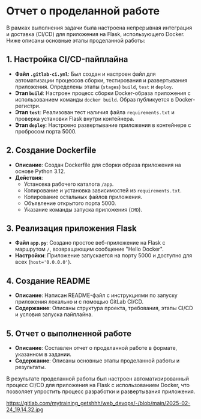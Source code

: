 # Отчет о проделанной работе

В рамках выполнения задачи была настроена непрерывная интеграция и доставка (CI/CD) для приложения на Flask, использующего Docker. Ниже описаны основные этапы проделанной работы:

## 1. Настройка CI/CD-пайплайна

- **Файл `.gitlab-ci.yml`**: Был создан и настроен файл для автоматизации процессов сборки, тестирования и развертывания приложения. Определены этапы (`stages`) `build`, `test` и `deploy`.
- **Этап `build`**: Настроен процесс сборки Docker-образа приложения с использованием команды `docker build`. Образ публикуется в Docker-регистри.
- **Этап `test`**: Реализован тест наличия файла `requirements.txt` и проверка установки Flask внутри контейнера.
- **Этап `deploy`**: Настроено развертывание приложения в контейнере с пробросом порта 5000.

## 2. Создание Dockerfile

- **Описание**: Создан Dockerfile для сборки образа приложения на основе Python 3.12.
- **Действия**:
  - Установка рабочего каталога `/app`.
  - Копирование и установка зависимостей из `requirements.txt`.
  - Копирование остальных файлов приложения.
  - Объявление открытого порта 5000.
  - Указание команды запуска приложения (`CMD`).

## 3. Реализация приложения Flask

- **Файл `app.py`**: Создано простое веб-приложение на Flask с маршрутом `/`, возвращающим сообщение "Hello Docker".
- **Настройки**: Приложение запускается на порту 5000 и доступно для всех (`host='0.0.0.0'`).

## 4. Создание README

- **Описание**: Написан README-файл с инструкциями по запуску приложения локально и с помощью GitLab CI/CD.
- **Содержание**: Описаны структура проекта, требования, этапы CI/CD и условия запуска пайплайна.

## 5. Отчет о выполненной работе

- **Описание**: Составлен отчет о проделанной работе в формате, указанном в задании.
- **Содержание**: Описаны основные этапы проделанной работы и результаты.

В результате проделанной работы был настроен автоматизированный процесс CI/CD для приложения на Flask с использованием Docker, что позволяет упростить процесс разработки и развертывания приложения.

https://gitlab.com/mytraining_getshhh/web_devops/-/blob/main/2025-02-24_19.14.32.jpg